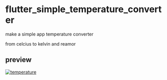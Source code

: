 # flutter_simple_temperature_converter

make a simple app temperature converter

from celcius to kelvin and reamor

## preview

<a href="https://imgbb.com/"><img src="https://i.ibb.co/M91HvyD/temperature.png" alt="temperature" border="0"></a>